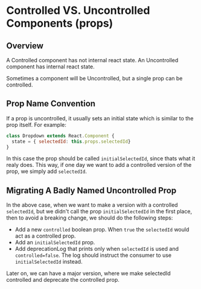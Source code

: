 # Controlled VS. Uncontrolled Components (props)

## Overview

A Controlled component has not internal react state.
An Uncontrolled component has internal react state.

Sometimes a component will be Uncontrolled, but a single prop can be controlled.

## Prop Name Convention

If a prop is uncontrolled, it usually sets an initial state which is similar to the prop itself.
For example:
```js
class Dropdown extends React.Component {
  state = { selectedId: this.props.selectedId}
}
```

In this case the prop should be called `initialSelectedId`, since thats what it realy does.
This way, if one day we want to add a controlled version of the prop, we simply add `selectedId`.

## Migrating A Badly Named Uncontrolled Prop

In the above case, when we want to make a version with a controlled `selectedId`, but we didn't call the prop `initialSelectedId` in the first place, then to avoid a breaking change, we should do the following steps:

- Add a new `controlled` boolean prop. When `true` the `selectedId` would act as a controlled prop.
- Add an `initialSelectedId` prop.
- Add deprecationLog that prints only when `selectedId` is used and `controlled=false`. The log should instruct the consumer to use `initialSelectedId` instead.

Later on, we can have a major version, where we make selectedId controlled and deprecate the controlled prop.